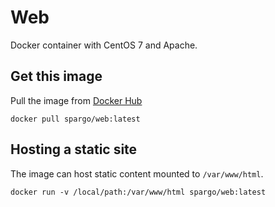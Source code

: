 # Web
Docker container with CentOS 7 and Apache.

## Get this image
Pull the image from [Docker Hub]()

`docker pull spargo/web:latest`

## Hosting a static site
The image can host static content mounted to `/var/www/html`. 

`docker run -v /local/path:/var/www/html spargo/web:latest`